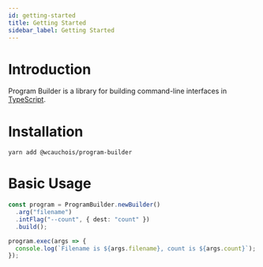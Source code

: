 ```yaml
---
id: getting-started
title: Getting Started
sidebar_label: Getting Started
---
```


# Introduction

Program Builder is a library for building command-line interfaces in
[TypeScript](https://www.typescriptlang.org/).

# Installation

```
yarn add @wcauchois/program-builder
```

# Basic Usage

```typescript
const program = ProgramBuilder.newBuilder()
  .arg("filename")
  .intFlag("--count", { dest: "count" })
  .build();

program.exec(args => {
  console.log(`Filename is ${args.filename}, count is ${args.count}`);
});
```
